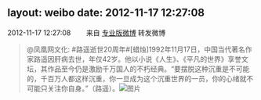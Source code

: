 layout: weibo
date: 2012-11-17 12:27:08
---
<meta name="referrer" content="no-referrer" />

2012-11-17 12:27:08  &nbsp;&nbsp;&nbsp;&nbsp;&nbsp;&nbsp; 来自 <a href="http://app.weibo.com/t/feed/1sxHP2" rel="nofollow">专业版微博</a>
转发微博
>  @凤凰网文化: #路遥逝世20周年#[蜡烛]1992年11月17日，中国当代著名作家路遥因肝病去世，年仅42岁。他以小说《人生》、《平凡的世界》享誉文坛，其作品至今仍是激励千万国人的不朽经典。“要摆脱这种沉重是不可能的，千百万人都这样沉重，你一旦成为这个沉重世界的一员，你的心绪就不可能只关注你自身。”（路遥）。 ​​​
>  ![图片](https://ww2.sinaimg.cn/large/70e62bc5jw1dyxuciia26j.jpg)
